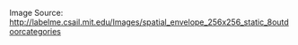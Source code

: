 
Image Source: http://labelme.csail.mit.edu/Images/spatial_envelope_256x256_static_8outdoorcategories
